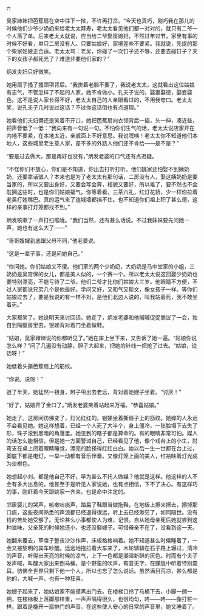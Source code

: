     六 

   吴家婶婶把芭蕉扇在空中往下一揿，不许再打岔。“今天也真巧，刚巧我在那儿的时候他们少爷少奶奶来给老太太拜寿，老太太看见他们都一对对的，就只有二爷一个人落了单。后来老太太就说，应当给二爷娶房媳妇，不然过年过节，家里有事的时候不好看，单只二房没有人。只要姑娘好，家境差些不要紧。我就说，先提的那个柴家姑娘正合适。老太太骂：老吴，你碰了一次钉子还不够，还要去碰钉子？天下的女孩子都死光了？难道非要他们家的？”

   炳发夫妇只好微笑。

   她用扇子搔了搔颈项背后。“我拚着老脸不要了，我说老太太，这就看出这位姑娘有志气，不管怎样了不起的人家，她不肯做小。孔夫子说的，娶妻娶德，娶妾娶色。这不是说人家长得不好，老太太自己的人亲眼看过的，不用我夸口。老太太笑，说孔夫子几时说过这话？不过你这话倒也有点道理。”

   她看他们夫妇俩还是笑着不开口，她把芭蕉扇向衣领背后一插，头一伸，凑近些，把声音低了一低：“我向来有一句说一句。不怕你们生气的话，老太太说店家开在内地不要紧，在本地太近，亲戚面上不好意思。我说嘿咦！老太太你不知道他们本地人，这些城里老生意人家，差不多的外路人他们还不肯给——是不是？”

   “要是过去做大，那是再好也没有，”炳发老婆的口气还有点迟疑。

   “不怪你们不放心，你们是不知道，你出去打听打听，他们姚家还怕娶不到姨奶奶，还要拿话骗人？本来也是为了老太太有那句话，二房没有人，娶这姨奶奶是要当家的，所以又要出身好，又要会写会算，相貌又要好，所以难了，要不然也不会耽搁这些时，也是你们姑娘福气。你等着看，三茶六礼，红灯花轿，少一样你拉着老吴打她嘴巴。真的运气来了连城墙都挡不住。也不知道你们祖上积了甚么德，这样的亲事打灯笼都找不到。”

   炳发咳嗽了一声打扫喉咙。“我们当然，还有甚么话说。不过我妹妹要先问她一声，她也有这么大了——”

   “哥哥嫂嫂到底跟父母不同，”他老婆说。

   “这是一辈子事，还是问她自己。”

   “你问她。你们姑娘又不傻。他们家的两个少奶奶，大奶奶是马中堂家的小姐，三奶奶是吴宫保的女儿，都是美人似的，一个赛一个。所以老太太说这回娶少奶奶也要特别漂亮，不能亏待了二爷。他们二爷才比你们姑娘大三岁。他眼睛不方便，不过人家都说兄弟几个是他最好。学问又好，又和气又斯文，像女孩子一样。等你们姑娘过去了，要是我说的有一样不对，是他们北边人说的，叫我站着死，我不敢坐着死。”

   大家都笑了。她说明天来讨回话。她走了，炳发老婆和他嘁嘁促促商议了一会，独自到隔壁房里去，银娣背对着门坐着做鞋。

   “姑娘，吴家婶婶说的你都听见了。”她在床上坐下来，又告诉了她一遍。“姑娘你说怎么样？”问了几遍没有动静，胆子大起来，把她的针线一把抢了过去。“姑娘，说话呀！”

   她低着头撕芭蕉扇上的筋纹。

   “你说。说呀！”

   迸了半天，她猛然一扭身，辫子甩出去老远，背对着她嫂子坐着。“讨厌！”

   “好了，姑娘开了金口了。”炳发老婆笑着站起来万福。“恭喜姑娘。”

   她走了。这房间彷佛变了，灯光红红的。银娣坐着撕扇子上的筋纹。她嫁的人永远不会看见她。她这样想着，已经一个人死了大半个，身上僵冷，一张脸塌下去失了形，珠子滚到黑暗的角落里。她见到的瞎子都是算命的。有的眼睛非常可怕。媒人的话怎么能相信，但是她一方面警诫自己，已经看见了他，像个戏台上的小生，肘弯支在桌上闭着眼睛睡觉，漂亮的脸搽得红红白白。她以后一生一世都在台上过，脚底下都是电灯，一举一动都有音乐伴奏。又像灯笼上画的美人，红袖映着灯光成为淡橙色。

   她想起小刘。都是他自己不好，早为甚么不托人做媒？他就是这样。他这样的人不会有多大出息的。他甚至于是听见人家说她，也有点相信，下不了决心。有这样巧的事，刚赶着今天跟姚家一齐来。也是命中注定的。

   邻居婴儿的哭声，咳嗽吐痰声，踏扁了鞋跟当做拖鞋，在地板上擦来擦去，擦掉那口痰，这些夜间熟悉的声浪都已经退得很远，听上去已经渺茫了，如同隔世。没有钱的苦处她受够了。无论甚么小事都使人为难，记恨。自从她母亲死后她就尝到这种滋味，父亲死的时候她还小，也还没娶嫂子。可惜母亲不在了，没看到这一天。

   她翻来覆去，草席子整夜沙沙作声，床板格格响着。她不知道甚么时候睡着了，一会又被黎明的粪车吵醒。远远地拖拉着大车来了，木轮辚辚在石子路上辗过，清冷的声音，听得出天亮的时候的凉气，上下一色都是潮湿新鲜的灰色。时而有个夫子发声喊，叫醒大家出来倒马桶，是个野蛮的吠声，有音无字，在朦胧中听着特别震耳。彷佛全世界只剩下他一个人，所以也忘了怎么说话。虽然满目荒凉，甚么都是他的，大喊一声，也有一种狂喜。

   她嫂子起来了，她姑娘家不能摸黑出门去。在楼梯口拎了马桶下去，小脚一搠一搠，在楼梯板上落脚那样重，一声声隔得很久，也很均匀，咚——咚——像打桩一样。跟着是橇开一扇排门的声音。在这些使人安心的日常的声音里，她又睡着了。

